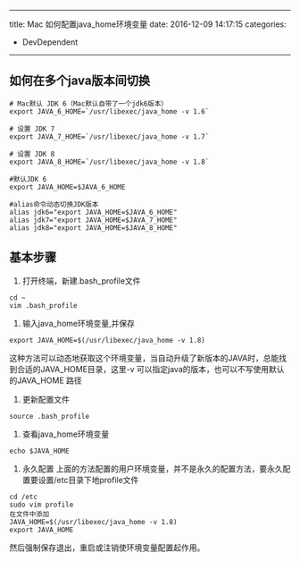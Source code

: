 ----
title: Mac 如何配置java_home环境变量
date: 2016-12-09 14:17:15
categories:
- DevDependent
----
## 如何在多个java版本间切换

```
# Mac默认 JDK 6（Mac默认自带了一个jdk6版本）
export JAVA_6_HOME=`/usr/libexec/java_home -v 1.6`

# 设置 JDK 7
export JAVA_7_HOME=`/usr/libexec/java_home -v 1.7`

# 设置 JDK 8
export JAVA_8_HOME=`/usr/libexec/java_home -v 1.8`

#默认JDK 6
export JAVA_HOME=$JAVA_6_HOME

#alias命令动态切换JDK版本
alias jdk6="export JAVA_HOME=$JAVA_6_HOME"
alias jdk7="export JAVA_HOME=$JAVA_7_HOME"
alias jdk8="export JAVA_HOME=$JAVA_8_HOME"
```

## 基本步骤

1. 打开终端，新建.bash_profile文件
  ```
  cd ~
  vim .bash_profile
  ```
1. 输入java_home环境变量,并保存
  ```
  export JAVA_HOME=$(/usr/libexec/java_home -v 1.8)
  ```
  这种方法可以动态地获取这个环境变量，当自动升级了新版本的JAVA时，总能找到合适的JAVA_HOME目录，这里-v 可以指定java的版本，也可以不写使用默认的JAVA_HOME 路径
  
1. 更新配置文件
  ```
  source .bash_profile
  ```
1. 查看java_home环境变量
  ```
  echo $JAVA_HOME
  ```
1. 永久配置
  上面的方法配置的用户环境变量，并不是永久的配置方法，要永久配置要设置/etc目录下地profile文件
  ```
  cd /etc
  sudo vim profile
  在文件中添加
  JAVA_HOME=$(/usr/libexec/java_home -v 1.8)
  export JAVA_HOME
  ```
  然后强制保存退出，重启或注销使环境变量配置起作用。
